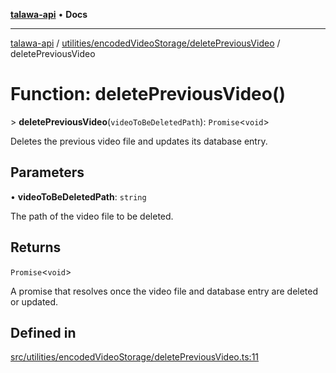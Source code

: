 [**talawa-api**](../../../../README.md) • **Docs**

***

[talawa-api](../../../../modules.md) / [utilities/encodedVideoStorage/deletePreviousVideo](../README.md) / deletePreviousVideo

# Function: deletePreviousVideo()

\> **deletePreviousVideo**(`videoToBeDeletedPath`): `Promise`\<`void`\>

Deletes the previous video file and updates its database entry.

## Parameters

• **videoToBeDeletedPath**: `string`

The path of the video file to be deleted.

## Returns

`Promise`\<`void`\>

A promise that resolves once the video file and database entry are deleted or updated.

## Defined in

[src/utilities/encodedVideoStorage/deletePreviousVideo.ts:11](https://github.com/PalisadoesFoundation/talawa-api/blob/f1c816bca43cc03a8c1bd303394e2550a50db017/src/utilities/encodedVideoStorage/deletePreviousVideo.ts#L11)
